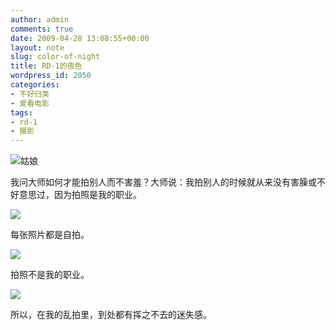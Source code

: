 ```yaml
---
author: admin
comments: true
date: 2009-04-28 13:08:55+00:00
layout: note
slug: color-of-night
title: RD-1的夜色
wordpress_id: 2050
categories:
- 不好归类
- 爱看电影
tags:
- rd-1
- 摄影
---
```


![姑娘](http://farm4.static.flickr.com/3354/3482458637_b773becaa6.jpg?v=0)

我问大师如何才能拍别人而不害羞？大师说：我拍别人的时候就从来没有害臊或不好意思过，因为拍照是我的职业。

![](http://farm4.static.flickr.com/3408/3482458749_c1fe10a51d.jpg?v=0)

每张照片都是自拍。

![](http://farm4.static.flickr.com/3391/3482453357_3fdd925e0d.jpg?v=0)

拍照不是我的职业。

![](http://farm4.static.flickr.com/3544/3482453347_0f992f1961.jpg?v=0)

所以，在我的乱拍里，到处都有挥之不去的迷失感。
